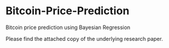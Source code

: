 # Bitcoin-Price-Prediction
Bitcoin price prediction using Bayesian Regression

Please find the attached copy of the underlying research paper. 
